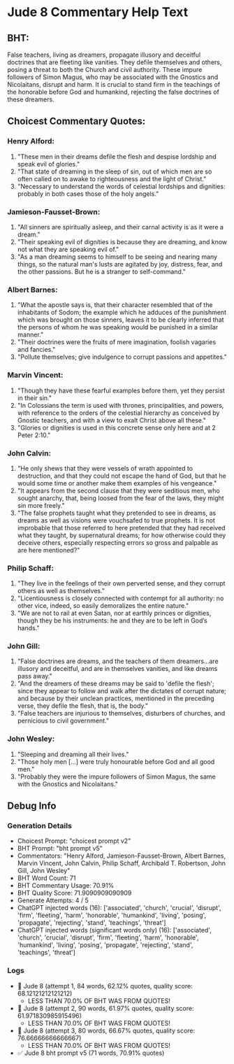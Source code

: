 # Jude 8 Commentary Help Text

## BHT:
False teachers, living as dreamers, propagate illusory and deceitful doctrines that are fleeting like vanities. They defile themselves and others, posing a threat to both the Church and civil authority. These impure followers of Simon Magus, who may be associated with the Gnostics and Nicolaitans, disrupt and harm. It is crucial to stand firm in the teachings of the honorable before God and humankind, rejecting the false doctrines of these dreamers.

## Choicest Commentary Quotes:
### Henry Alford:
1. "These men in their dreams defile the flesh and despise lordship and speak evil of glories." 
2. "That state of dreaming in the sleep of sin, out of which men are so often called on to awake to righteousness and the light of Christ." 
3. "Necessary to understand the words of celestial lordships and dignities: probably in both cases those of the holy angels."

### Jamieson-Fausset-Brown:
1. "All sinners are spiritually asleep, and their carnal activity is as it were a dream."
2. "Their speaking evil of dignities is because they are dreaming, and know not what they are speaking evil of."
3. "As a man dreaming seems to himself to be seeing and nearing many things, so the natural man's lusts are agitated by joy, distress, fear, and the other passions. But he is a stranger to self-command."

### Albert Barnes:
1. "What the apostle says is, that their character resembled that of the inhabitants of Sodom; the example which he adduces of the punishment which was brought on those sinners, leaves it to be clearly inferred that the persons of whom he was speaking would be punished in a similar manner."
2. "Their doctrines were the fruits of mere imagination, foolish vagaries and fancies."
3. "Pollute themselves; give indulgence to corrupt passions and appetites."

### Marvin Vincent:
1. "Though they have these fearful examples before them, yet they persist in their sin."
2. "In Colossians the term is used with thrones, principalities, and powers, with reference to the orders of the celestial hierarchy as conceived by Gnostic teachers, and with a view to exalt Christ above all these."
3. "Glories or dignities is used in this concrete sense only here and at 2 Peter 2:10."

### John Calvin:
1. "He only shews that they were vessels of wrath appointed to destruction, and that they could not escape the hand of God, but that he would some time or another make them examples of his vengeance."
2. "It appears from the second clause that they were seditious men, who sought anarchy, that, being loosed from the fear of the laws, they might sin more freely."
3. "The false prophets taught what they pretended to see in dreams, as dreams as well as visions were vouchsafed to true prophets. It is not improbable that those referred to here pretended that they had received what they taught, by supernatural dreams; for how otherwise could they deceive others, especially respecting errors so gross and palpable as are here mentioned?"

### Philip Schaff:
1. "They live in the feelings of their own perverted sense, and they corrupt others as well as themselves."
2. "Licentiousness is closely connected with contempt for all authority: no other vice, indeed, so easily demoralizes the entire nature."
3. "We are not to rail at even Satan, nor at earthly princes or dignities, though they be his instruments: he and they are to be left in God’s hands."

### John Gill:
1. "False doctrines are dreams, and the teachers of them dreamers...are illusory and deceitful, and are in themselves vanities, and like dreams pass away."
2. "And the dreamers of these dreams may be said to 'defile the flesh'; since they appear to follow and walk after the dictates of corrupt nature; and because by their unclean practices, mentioned in the preceding verse, they defile the flesh, that is, the body."
3. "False teachers are injurious to themselves, disturbers of churches, and pernicious to civil government."

### John Wesley:
1. "Sleeping and dreaming all their lives."
2. "Those holy men [...] were truly honourable before God and all good men."
3. "Probably they were the impure followers of Simon Magus, the same with the Gnostics and Nicolaitans."


## Debug Info
### Generation Details
- Choicest Prompt: "choicest prompt v2"
- BHT Prompt: "bht prompt v5"
- Commentators: "Henry Alford, Jamieson-Fausset-Brown, Albert Barnes, Marvin Vincent, John Calvin, Philip Schaff, Archibald T. Robertson, John Gill, John Wesley"
- BHT Word Count: 71
- BHT Commentary Usage: 70.91%
- BHT Quality Score: 71.9090909090909
- Generate Attempts: 4 / 5
- ChatGPT injected words (16):
	['associated', 'church', 'crucial', 'disrupt', 'firm', 'fleeting', 'harm', 'honorable', 'humankind', 'living', 'posing', 'propagate', 'rejecting', 'stand', 'teachings', 'threat']
- ChatGPT injected words (significant words only) (16):
	['associated', 'church', 'crucial', 'disrupt', 'firm', 'fleeting', 'harm', 'honorable', 'humankind', 'living', 'posing', 'propagate', 'rejecting', 'stand', 'teachings', 'threat']

### Logs
- 🔄 Jude 8 (attempt 1, 84 words, 62.12% quotes, quality score: 68.12121212121212) 
	- LESS THAN 70.0% OF BHT WAS FROM QUOTES!
- 🔄 Jude 8 (attempt 2, 90 words, 61.97% quotes, quality score: 61.971830985915496) 
	- LESS THAN 70.0% OF BHT WAS FROM QUOTES!
- 🔄 Jude 8 (attempt 3, 80 words, 66.67% quotes, quality score: 76.66666666666667) 
	- LESS THAN 70.0% OF BHT WAS FROM QUOTES!
- ✅ Jude 8 bht prompt v5 (71 words, 70.91% quotes)